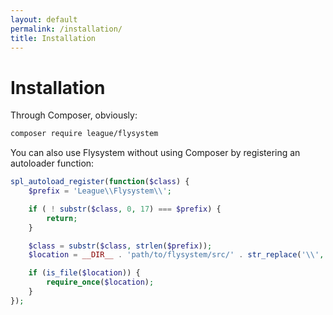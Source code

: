 ```yaml
---
layout: default
permalink: /installation/
title: Installation
---
```


# Installation

Through Composer, obviously:

~~~ bash
composer require league/flysystem
~~~

You can also use Flysystem without using Composer by registering an autoloader function:

~~~ php
spl_autoload_register(function($class) {
    $prefix = 'League\\Flysystem\\';

    if ( ! substr($class, 0, 17) === $prefix) {
        return;
    }

    $class = substr($class, strlen($prefix));
    $location = __DIR__ . 'path/to/flysystem/src/' . str_replace('\\', '/', $class) . '.php';

    if (is_file($location)) {
        require_once($location);
    }
});
~~~
